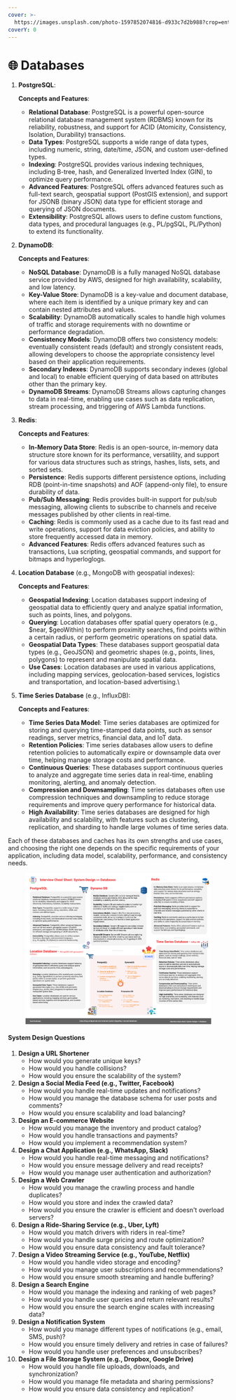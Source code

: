 ```yaml
---
cover: >-
  https://images.unsplash.com/photo-1597852074816-d933c7d2b988?crop=entropy&cs=srgb&fm=jpg&ixid=M3wxOTcwMjR8MHwxfHNlYXJjaHwxfHxoYXJkJTIwZGlza3xlbnwwfHx8fDE3MjA2MDU2NTV8MA&ixlib=rb-4.0.3&q=85
coverY: 0
---
```


# 🌐 Databases

1.  **PostgreSQL**:

    **Concepts and Features**:

    * **Relational Database**: PostgreSQL is a powerful open-source relational database management system (RDBMS) known for its reliability, robustness, and support for ACID (Atomicity, Consistency, Isolation, Durability) transactions.
    * **Data Types**: PostgreSQL supports a wide range of data types, including numeric, string, date/time, JSON, and custom user-defined types.
    * **Indexing**: PostgreSQL provides various indexing techniques, including B-tree, hash, and Generalized Inverted Index (GIN), to optimize query performance.
    * **Advanced Features**: PostgreSQL offers advanced features such as full-text search, geospatial support (PostGIS extension), and support for JSONB (binary JSON) data type for efficient storage and querying of JSON documents.
    * **Extensibility**: PostgreSQL allows users to define custom functions, data types, and procedural languages (e.g., PL/pgSQL, PL/Python) to extend its functionality.


2.  **DynamoDB**:

    **Concepts and Features**:

    * **NoSQL Database**: DynamoDB is a fully managed NoSQL database service provided by AWS, designed for high availability, scalability, and low latency.
    * **Key-Value Store**: DynamoDB is a key-value and document database, where each item is identified by a unique primary key and can contain nested attributes and values.
    * **Scalability**: DynamoDB automatically scales to handle high volumes of traffic and storage requirements with no downtime or performance degradation.
    * **Consistency Models**: DynamoDB offers two consistency models: eventually consistent reads (default) and strongly consistent reads, allowing developers to choose the appropriate consistency level based on their application requirements.
    * **Secondary Indexes**: DynamoDB supports secondary indexes (global and local) to enable efficient querying of data based on attributes other than the primary key.
    * **DynamoDB Streams**: DynamoDB Streams allows capturing changes to data in real-time, enabling use cases such as data replication, stream processing, and triggering of AWS Lambda functions.


3.  **Redis**:

    **Concepts and Features**:

    * **In-Memory Data Store**: Redis is an open-source, in-memory data structure store known for its performance, versatility, and support for various data structures such as strings, hashes, lists, sets, and sorted sets.
    * **Persistence**: Redis supports different persistence options, including RDB (point-in-time snapshots) and AOF (append-only file), to ensure durability of data.
    * **Pub/Sub Messaging**: Redis provides built-in support for pub/sub messaging, allowing clients to subscribe to channels and receive messages published by other clients in real-time.
    * **Caching**: Redis is commonly used as a cache due to its fast read and write operations, support for data eviction policies, and ability to store frequently accessed data in memory.
    * **Advanced Features**: Redis offers advanced features such as transactions, Lua scripting, geospatial commands, and support for bitmaps and hyperloglogs.


4.  **Location Database** (e.g., MongoDB with geospatial indexes):

    **Concepts and Features**:

    * **Geospatial Indexing**: Location databases support indexing of geospatial data to efficiently query and analyze spatial information, such as points, lines, and polygons.
    * **Querying**: Location databases offer spatial query operators (e.g., $near, $geoWithin) to perform proximity searches, find points within a certain radius, or perform geometric operations on spatial data.
    * **Geospatial Data Types**: These databases support geospatial data types (e.g., GeoJSON) and geometric shapes (e.g., points, lines, polygons) to represent and manipulate spatial data.
    * **Use Cases**: Location databases are used in various applications, including mapping services, geolocation-based services, logistics and transportation, and location-based advertising.\

5.  **Time Series Database** (e.g., InfluxDB):

    **Concepts and Features**:

    * **Time Series Data Model**: Time series databases are optimized for storing and querying time-stamped data points, such as sensor readings, server metrics, financial data, and IoT data.
    * **Retention Policies**: Time series databases allow users to define retention policies to automatically expire or downsample data over time, helping manage storage costs and performance.
    * **Continuous Queries**: These databases support continuous queries to analyze and aggregate time series data in real-time, enabling monitoring, alerting, and anomaly detection.
    * **Compression and Downsampling**: Time series databases often use compression techniques and downsampling to reduce storage requirements and improve query performance for historical data.
    * **High Availability**: Time series databases are designed for high availability and scalability, with features such as clustering, replication, and sharding to handle large volumes of time series data.

Each of these databases and caches has its own strengths and use cases, and choosing the right one depends on the specific requirements of your application, including data model, scalability, performance, and consistency needs.



<figure><img src="../../.gitbook/assets/Group 5.png" alt=""><figcaption></figcaption></figure>



#### System Design Questions

1. **Design a URL Shortener**
   * How would you generate unique keys?
   * How would you handle collisions?
   * How would you ensure the scalability of the system?
2. **Design a Social Media Feed (e.g., Twitter, Facebook)**
   * How would you handle real-time updates and notifications?
   * How would you manage the database schema for user posts and comments?
   * How would you ensure scalability and load balancing?
3. **Design an E-commerce Website**
   * How would you manage the inventory and product catalog?
   * How would you handle transactions and payments?
   * How would you implement a recommendation system?
4. **Design a Chat Application (e.g., WhatsApp, Slack)**
   * How would you handle real-time messaging and notifications?
   * How would you ensure message delivery and read receipts?
   * How would you manage user authentication and authorization?
5. **Design a Web Crawler**
   * How would you manage the crawling process and handle duplicates?
   * How would you store and index the crawled data?
   * How would you ensure the crawler is efficient and doesn't overload servers?
6. **Design a Ride-Sharing Service (e.g., Uber, Lyft)**
   * How would you match drivers with riders in real-time?
   * How would you handle surge pricing and route optimization?
   * How would you ensure data consistency and fault tolerance?
7. **Design a Video Streaming Service (e.g., YouTube, Netflix)**
   * How would you handle video storage and encoding?
   * How would you manage user subscriptions and recommendations?
   * How would you ensure smooth streaming and handle buffering?
8. **Design a Search Engine**
   * How would you manage the indexing and ranking of web pages?
   * How would you handle user queries and return relevant results?
   * How would you ensure the search engine scales with increasing data?
9. **Design a Notification System**
   * How would you manage different types of notifications (e.g., email, SMS, push)?
   * How would you ensure timely delivery and retries in case of failures?
   * How would you handle user preferences and unsubscribes?
10. **Design a File Storage System (e.g., Dropbox, Google Drive)**
    * How would you handle file uploads, downloads, and synchronization?
    * How would you manage file metadata and sharing permissions?
    * How would you ensure data consistency and replication?
